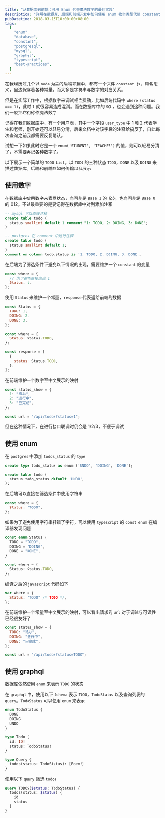 ```yaml
---
title: "从数据库到前端：使用 Enum 代替魔法数字的最佳实践"
description: "详解在数据库、后端和前端开发中如何使用 enum 枚举类型代替 constant number 魔法数字，提升代码可读性和维护性"
pubDatetime: 2018-03-15T10:00:00+08:00
tags:
  [
    "enum",
    "database",
    "constant",
    "postgresql",
    "mysql",
    "graphql",
    "typescript",
    "best-practices",
  ]
---
```


在我经历过几个以 `node` 为主的后端项目中，都有一个文件 `constant.js`。顾名思义，里边保存着各种常量，而大多是字符串与数字的对应关系。

但是在实际工作中，根据数字来调试相当费劲，比如后端代码中 `where (status === 1)`，此时 `1` 就很容易造成混淆。而在数据库中的 `SQL`，也会遇到这种问题。我们一般把它们称作魔法数字

<!--more-->

记得在我们数据库中，有一个用户表，其中一个字段 `user_type` 中 1 和 2 代表学生和老师，刚开始还可以轻易分清，后来文档中对该字段的注释给搞反了，自此每次查询之前我都需要反复确认。

试想一下如果此时它是一个 `enum('STUDENT', 'TEACHER')` 的值，则可以轻易分清了，不需要再记各种数字了。

以下展示一个简单的 `TODO List`。以 `TODO` 的三种状态 `TODO`，`DONE` 以及 `DOING` 来描述数据库，后端和前端应如何传输以及展示

## 使用数字

在数据库中使用数字来表示状态，有可能是 `Base 1` 的 123，也有可能是 `Base 0` 的 012。不过最重要的是要记得在数据库中对列添加注释

```sql
-- mysql 可以直接注释
create table todo (
  status smallint default 1 comment "1: TODO, 2: DOING, 3: DONE";
)

-- postgres 在 comment 中进行注释
create table todo (
  status smallint default 1;
)
comment on column todo.status is '1: TODO, 2: DOING, 3: DONE';
```

在后端为了筛选条件下避免以下情况的出现，需要维护一个 `constant` 的变量

```javascript
const where = {
  // 为了避免直接出现 1
  Status: 1,
};
```

使用 `Status` 来维护一个常量，`response` 代表返给前端的数据

```javascript
const Status = {
  TODO: 1,
  DOING: 2,
  DONE: 3,
};

const where = {
  Status: Status.TODO,
};

const response = [
  {
    status: Status.TODO,
  },
];
```

在前端维护一个数字至中文展示的映射

```javascript
const status_show = {
  1: "待办",
  2: "进行中",
  3: "已完成",
};

const url = "/api/todos?status=1";
```

但在这种情况下，在进行接口联调时仍会是 1/2/3，不便于调试

## 使用 enum

在 `postgres` 中添加 `todos_status` 的 `type`

```sql
create type todo_status as enum ('UNDO', 'DOING', 'DONE');

create table todo (
  status todo_status default 'UNDO',
);
```

在后端可以直接在筛选条件中使用字符串

```javascript
const where = {
  Status: "TODO",
};
```

如果为了避免使用字符串打错了字符，可以使用 `typescript` 的 `const enum` 在编译器发现问题

```typescript
const enum Status {
  TODO = "TODO",
  DOING = "DOING",
  DONE = "DONE",
}

const where = {
  Status: Status.TODO,
};
```

编译之后的 `javascript` 代码如下

```javascript
var where = {
  Status: "TODO" /* TODO */,
};
```

在前端维护一个常量至中文展示的映射，可以看出请求的 `url` 对于调试与可读性已经很友好了

```javascript
const status_show = {
  TODO: "待办",
  DOING: "进行中",
  DONE: "已完成",
};

const url = "/api/todos?status=TODO";
```

## 使用 graphql

数据库依然使用 `enum` 来表示 `TODO` 的状态

在 `graphql` 中，使用以下 `Schema` 表示 `TODO`，`TodoStatus` 以及查询列表的 `query`。`TodoStatus` 可以使用 `enum` 来表示

```graphql
enum TodoStatus {
  DONE
  DOING
  UNDO
}

type Todo {
  id: ID!
  status: TodoStatus!
}

type Query {
  todos(status: TodoStatus): [Poem!]
}
```

使用以下 `query` 筛选 `todos`

```graphql
query TODOS($status: TodoStatus) {
  todos(status: $status) {
    id
    status
  }
}
```
